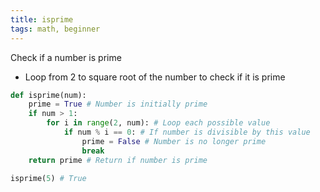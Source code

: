 ```yaml
---
title: isprime
tags: math, beginner
---
```


Check if a number is prime

- Loop from 2 to square root of the number to check if it is prime

```py
def isprime(num):
    prime = True # Number is initially prime
    if num > 1:
        for i in range(2, num): # Loop each possible value
            if num % i == 0: # If number is divisible by this value
                prime = False # Number is no longer prime
                break
    return prime # Return if number is prime
```

```py
isprime(5) # True
```
